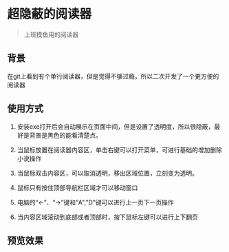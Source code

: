 # 超隐蔽的阅读器

> 上班摸鱼用的阅读器

## 背景

在git上看到有个单行阅读器，但是觉得不够过瘾，所以二次开发了一个更方便的阅读器


## 使用方式

1. 安装exe打开后会自动展示在页面中间，但是设置了透明度，所以很隐蔽，最好是背景是黑色的能看清楚点。

2. 当鼠标放置在阅读器内容区，单击右键可以打开菜单，可进行基础的增加删除小说操作

3. 当鼠标双击内容区，可以取消透明，移出区域位置，立刻变为透明。

4. 鼠标只有按住顶部导航栏区域才可以移动窗口

5. 电脑的“←”、“→”键和“A","D"键可以进行上一页下一页操作

6. 当内容区域滚动到底部或者顶部时，按下鼠标左键可以进行上下翻页



   

## 预览效果


